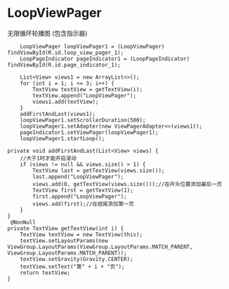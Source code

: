 # LoopViewPager
无限循环轮播图 (包含指示器)

        LoopViewPager loopViewPager1 = (LoopViewPager) findViewById(R.id.loop_view_pager_1);
        LoopPageIndicator pageIndicator1 = (LoopPageIndicator) findViewById(R.id.page_indicator_1);

        List<View> views1 = new ArrayList<>();
        for (int i = 1; i <= 3; i++) {
            TextView textView = getTextView(i);
            textView.append("LoopViewPager");
            views1.add(textView);
        }
        addFirstAndLast(views1);
        loopViewPager1.setScrollerDuration(500);
        loopViewPager1.setAdapter(new ViewPagerAdapter<>(views1));
        pageIndicator1.setViewPager(loopViewPager1);
        loopViewPager1.startLoop();

    private void addFirstAndLast(List<View> views) {
        //大于1时才能开启滚动
        if (views != null && views.size() > 1) {
            TextView last = getTextView(views.size());
            last.append("LoopViewPager");
            views.add(0, getTextView(views.size()));//在开头位置添加最后一页
            TextView first = getTextView(1);
            first.append("LoopViewPager");
            views.add(first);//在结尾添加第一页
        }
    }
     @NonNull
    private TextView getTextView(int i) {
        TextView textView = new TextView(this);
        textView.setLayoutParams(new ViewGroup.LayoutParams(ViewGroup.LayoutParams.MATCH_PARENT, ViewGroup.LayoutParams.MATCH_PARENT));
        textView.setGravity(Gravity.CENTER);
        textView.setText("第" + i + "页");
        return textView;
    }
